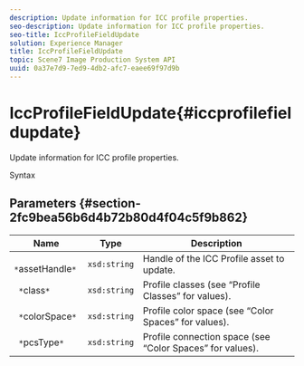 ```yaml
---
description: Update information for ICC profile properties.
seo-description: Update information for ICC profile properties.
seo-title: IccProfileFieldUpdate
solution: Experience Manager
title: IccProfileFieldUpdate
topic: Scene7 Image Production System API
uuid: 0a37e7d9-7ed9-4db2-afc7-eaee69f97d9b
---
```


# IccProfileFieldUpdate{#iccprofilefieldupdate}

Update information for ICC profile properties.

 Syntax 

## Parameters {#section-2fc9bea56b6d4b72b80d4f04c5f9b862}

|  Name  | Type  | Description  |
|---|---|---|
|  ` *`assetHandle`*`  | `xsd:string`  | Handle of the ICC Profile asset to update.  |
|  ` *`class`*`  | `xsd:string`  | Profile classes (see “Profile Classes” for values).  |
|  ` *`colorSpace`*`  | `xsd:string`  | Profile color space (see “Color Spaces” for values).  |
|  ` *`pcsType`*`  | `xsd:string`  | Profile connection space (see “Color Spaces” for values).  |


